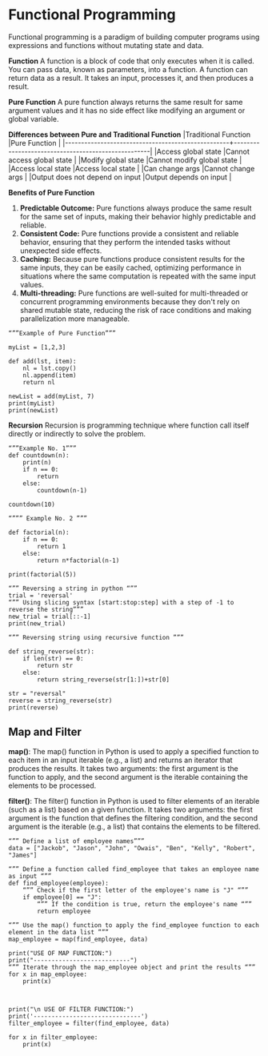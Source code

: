 # Functional Programming
Functional programming is a paradigm of building computer programs using expressions and functions without mutating state and data.


**Function**
A function is a block of code that only executes when it is called. You can pass data, known as parameters, into a function. A function can return data as a result. It takes an input, processes it, and then produces a result.


**Pure Function**
A pure function always returns the same result for same argument values and it has no side effect like modifying an argument or global variable.

 
**Differences between Pure and Traditional Function**
|Traditional Function			|Pure Function				|
|---------------------------------------------------+----------------------------------------------------|
|Access global state			|Cannot access global state		|
|Modify global state			|Cannot modify global state		|
|Access local state			|Access local state			|
|Can change args			|Cannot change args			|
|Output does not depend on input	|Output depends on input		|


**Benefits of Pure Function**
1. **Predictable Outcome:** Pure functions always produce the same result for the same set of inputs, making their behavior highly predictable and reliable.
2. **Consistent Code:** Pure functions provide a consistent and reliable behavior, ensuring that they perform the intended tasks without unexpected side effects.
3. **Caching:** Because pure functions produce consistent results for the same inputs, they can be easily cached, optimizing performance in situations where the same computation is repeated with the same input values.
4. **Multi-threading:** Pure functions are well-suited for multi-threaded or concurrent programming environments because they don't rely on shared mutable state, reducing the risk of race conditions and making parallelization more manageable.


```
“””Example of Pure Function”””

myList = [1,2,3]

def add(lst, item):
    nl = lst.copy()
    nl.append(item)
    return nl

newList = add(myList, 7)
print(myList)
print(newList)

```

**Recursion**
Recursion is programming technique where function call itself directly or indirectly to solve the problem.


```
“””Example No. 1”””
def countdown(n):
    print(n)
    if n == 0:
        return
    else:
        countdown(n-1) 

countdown(10)

“””” Example No. 2 ”””

def factorial(n):
    if n == 0:
        return 1
    else:
        return n*factorial(n-1)

print(factorial(5))

```

```
“”” Reversing a string in python “””
trial = 'reversal'
“”” Using slicing syntax [start:stop:step] with a step of -1 to reverse the string”””
new_trial = trial[::-1]
print(new_trial)

“”” Reversing string using recursive function ”””

def string_reverse(str):
    if len(str) == 0:
        return str
    else:
        return string_reverse(str[1:])+str[0]
    
str = "reversal"
reverse = string_reverse(str)
print(reverse)

```


## Map and Filter


**map()**: 
The map() function in Python is used to apply a specified function to each item in an input iterable (e.g., a list) and returns an iterator that produces the results. It takes two arguments: the first argument is the function to apply, and the second argument is the iterable containing the elements to be processed.


**filter()**:
The filter() function in Python is used to filter elements of an iterable (such as a list) based on a given function. It takes two arguments: the first argument is the function that defines the filtering condition, and the second argument is the iterable (e.g., a list) that contains the elements to be filtered.



```
“”” Define a list of employee names”””
data = ["Jackob", "Jason", "John", "Owais", "Ben", "Kelly", "Robert", "James"]

“”” Define a function called find_employee that takes an employee name as input “””
def find_employee(employee):
    “”” Check if the first letter of the employee's name is "J" “””
    if employee[0] == "J":
        “”” If the condition is true, return the employee's name “””
        return employee

“”” Use the map() function to apply the find_employee function to each element in the data list ”””
map_employee = map(find_employee, data)

print("USE OF MAP FUNCTION:")
print("---------------------------")
“”” Iterate through the map_employee object and print the results “””
for x in map_employee:
    print(x)



print("\n USE OF FILTER FUNCTION:")
print('------------------------------')
filter_employee = filter(find_employee, data)

for x in filter_employee:
    print(x)
```

